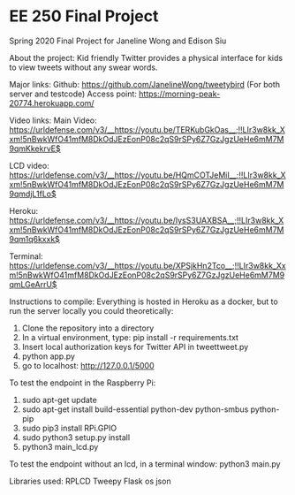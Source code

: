 # EE 250 Final Project
Spring 2020
Final Project for Janeline Wong and Edison Siu

About the project: Kid friendly Twitter provides a physical interface for kids to view tweets without any swear words.

Major links:
Github: https://github.com/JanelineWong/tweetybird (For both server and testcode)
Access point: https://morning-peak-20774.herokuapp.com/

Video links:
Main Video:
https://urldefense.com/v3/__https://youtu.be/TERKubGkOas__;!!LIr3w8kk_Xxm!5nBwkWfO41mfM8DkOdJEzEonP08c2qS9rSPy6Z7GzJgzUeHe6mM7M9qmKkekrvE$

LCD video:
https://urldefense.com/v3/__https://youtu.be/HQmCOTJeMiI__;!!LIr3w8kk_Xxm!5nBwkWfO41mfM8DkOdJEzEonP08c2qS9rSPy6Z7GzJgzUeHe6mM7M9qmdjL1fLo$

Heroku:
https://urldefense.com/v3/__https://youtu.be/IysS3UAXBSA__;!!LIr3w8kk_Xxm!5nBwkWfO41mfM8DkOdJEzEonP08c2qS9rSPy6Z7GzJgzUeHe6mM7M9qm1q6kxxk$

Terminal:
https://urldefense.com/v3/__https://youtu.be/XPSjkHn2Tco__;!!LIr3w8kk_Xxm!5nBwkWfO41mfM8DkOdJEzEonP08c2qS9rSPy6Z7GzJgzUeHe6mM7M9qmLGeArrU$

Instructions to compile: Everything is hosted in Heroku as a docker, but to run the server locally you could theoretically:
1. Clone the repository into a directory
2. In a virtual environment, type: pip install -r requirements.txt
3. Insert local authorization keys for Twitter API in tweettweet.py
4. python app.py
5. go to localhost: http://127.0.0.1/5000

To test the endpoint in the Raspberry Pi: 
1. sudo apt-get update
2. sudo apt-get install build-essential python-dev python-smbus python-pip
3. sudo pip3 install RPi.GPIO
4. sudo python3 setup.py install
5. python3 main_lcd.py

To test the endpoint without an lcd, in a terminal window:
python3 main.py

Libraries used:
RPLCD
Tweepy
Flask
os
json

